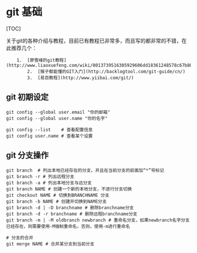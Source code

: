 # git 基础

[TOC]



​	关于git的各种介绍与教程，目前已有教程已非常多，而且写的都非常的不错，在此推荐几个：

       	1.  [廖雪峰的git教程](http://www.liaoxuefeng.com/wiki/0013739516305929606dd18361248578c67b8067c8c017b000/001373962845513aefd77a99f4145f0a2c7a7ca057e7570000)
        	2.  [猴子都能懂的GIT入门](http://backlogtool.com/git-guide/cn/)
         	3.  [易百教程](http://www.yiibai.com/git/)

## git 初期设定

```shell
git config --global user.email "你的邮箱"
git config --global user.name "你的名字" 

git config --list    # 查看配置信息
git config user.name # 查看某个设置
```

## git 分支操作

```shell
git branch  # 列出本地已经存在的分支，并且在当前分支的前面加“*”号标记
git branch -r # 列出远程分支
git branch -a # 列出本地分支与远分支
git branch NAME # 创建一个新的本地分支，不进行分支切换
git checkout NAME # 切换到BRANCHNAME 分支
git branch -b NAME # 创建并切换到NAME分支
git branch -d | -D branchname # 删除branchname分支
git branch -d -r branchname # 删除远程branchname分支
git branch -m | -M oldbranch newbranch # 重命名分支，如果newbranch名字分支已经存在，则需要使用-M强制重命名，否则，使用-m进行重命名

# 分支的合并
git merge NAME # 合并某分支到当前分支
```

